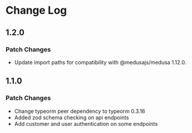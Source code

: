 # Change Log

## 1.2.0

### Patch Changes

- Update import paths for compatibility with @medusajs/medusa 1.12.0.

## 1.1.0

### Patch Changes

- Change typeorm peer dependency to typeorm 0.3.16
- Added zod schema checking on api endpoints
- Add customer and user authentication on some endpoints
